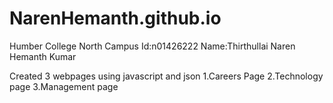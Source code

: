 # NarenHemanth.github.io

Humber College North Campus 
Id:n01426222
Name:Thirthullai Naren Hemanth Kumar

Created 3 webpages using javascript and json
1.Careers Page
2.Technology page
3.Management page
